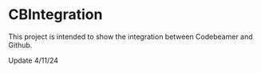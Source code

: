 # CBIntegration

This project is intended to show the integration between Codebeamer and Github.

Update 4/11/24

